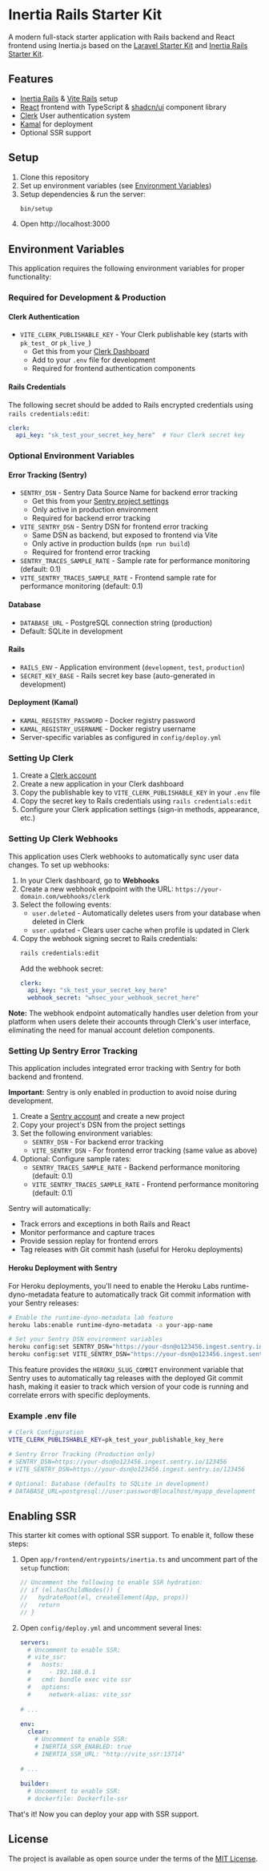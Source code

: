 # Inertia Rails Starter Kit

A modern full-stack starter application with Rails backend and React frontend using Inertia.js based on the [Laravel Starter Kit](https://github.com/laravel/react-starter-kit) and [Inertia Rails Starter Kit](https://github.com/inertia-rails/react-starter-kit).

## Features

- [Inertia Rails](https://inertia-rails.dev) & [Vite Rails](https://vite-ruby.netlify.app) setup
- [React](https://react.dev) frontend with TypeScript & [shadcn/ui](https://ui.shadcn.com) component library
- [Clerk](https://clerk.com) User authentication system
- [Kamal](https://kamal-deploy.org/) for deployment
- Optional SSR support

## Setup

1. Clone this repository
2. Set up environment variables (see [Environment Variables](#environment-variables))
3. Setup dependencies & run the server:
   ```bash
   bin/setup
   ```
4. Open http://localhost:3000

## Environment Variables

This application requires the following environment variables for proper functionality:

### Required for Development & Production

#### Clerk Authentication
- `VITE_CLERK_PUBLISHABLE_KEY` - Your Clerk publishable key (starts with `pk_test_` or `pk_live_`)
  - Get this from your [Clerk Dashboard](https://dashboard.clerk.com)
  - Add to your `.env` file for development
  - Required for frontend authentication components

#### Rails Credentials
The following secret should be added to Rails encrypted credentials using `rails credentials:edit`:
```yaml
clerk:
  api_key: "sk_test_your_secret_key_here"  # Your Clerk secret key
```

### Optional Environment Variables

#### Error Tracking (Sentry)
- `SENTRY_DSN` - Sentry Data Source Name for backend error tracking
  - Get this from your [Sentry project settings](https://sentry.io)
  - Only active in production environment
  - Required for backend error tracking
- `VITE_SENTRY_DSN` - Sentry DSN for frontend error tracking
  - Same DSN as backend, but exposed to frontend via Vite
  - Only active in production builds (`npm run build`)
  - Required for frontend error tracking
- `SENTRY_TRACES_SAMPLE_RATE` - Sample rate for performance monitoring (default: 0.1)
- `VITE_SENTRY_TRACES_SAMPLE_RATE` - Frontend sample rate for performance monitoring (default: 0.1)

#### Database
- `DATABASE_URL` - PostgreSQL connection string (production)
- Default: SQLite in development

#### Rails
- `RAILS_ENV` - Application environment (`development`, `test`, `production`)
- `SECRET_KEY_BASE` - Rails secret key base (auto-generated in development)

#### Deployment (Kamal)
- `KAMAL_REGISTRY_PASSWORD` - Docker registry password
- `KAMAL_REGISTRY_USERNAME` - Docker registry username
- Server-specific variables as configured in `config/deploy.yml`

### Setting Up Clerk

1. Create a [Clerk account](https://clerk.com)
2. Create a new application in your Clerk dashboard
3. Copy the publishable key to `VITE_CLERK_PUBLISHABLE_KEY` in your `.env` file
4. Copy the secret key to Rails credentials using `rails credentials:edit`
5. Configure your Clerk application settings (sign-in methods, appearance, etc.)

### Setting Up Clerk Webhooks

This application uses Clerk webhooks to automatically sync user data changes. To set up webhooks:

1. In your Clerk dashboard, go to **Webhooks**
2. Create a new webhook endpoint with the URL: `https://your-domain.com/webhooks/clerk`
3. Select the following events:
   - `user.deleted` - Automatically deletes users from your database when deleted in Clerk
   - `user.updated` - Clears user cache when profile is updated in Clerk
4. Copy the webhook signing secret to Rails credentials:
   ```bash
   rails credentials:edit
   ```
   Add the webhook secret:
   ```yaml
   clerk:
     api_key: "sk_test_your_secret_key_here"
     webhook_secret: "whsec_your_webhook_secret_here"
   ```

**Note:** The webhook endpoint automatically handles user deletion from your platform when users delete their accounts through Clerk's user interface, eliminating the need for manual account deletion components.

### Setting Up Sentry Error Tracking

This application includes integrated error tracking with Sentry for both backend and frontend.

**Important:** Sentry is only enabled in production to avoid noise during development.

1. Create a [Sentry account](https://sentry.io) and create a new project
2. Copy your project's DSN from the project settings
3. Set the following environment variables:
   - `SENTRY_DSN` - For backend error tracking
   - `VITE_SENTRY_DSN` - For frontend error tracking (same value as above)
4. Optional: Configure sample rates:
   - `SENTRY_TRACES_SAMPLE_RATE` - Backend performance monitoring (default: 0.1)
   - `VITE_SENTRY_TRACES_SAMPLE_RATE` - Frontend performance monitoring (default: 0.1)

Sentry will automatically:
- Track errors and exceptions in both Rails and React
- Monitor performance and capture traces
- Provide session replay for frontend errors
- Tag releases with Git commit hash (useful for Heroku deployments)

#### Heroku Deployment with Sentry

For Heroku deployments, you'll need to enable the Heroku Labs runtime-dyno-metadata feature to automatically track Git commit information with your Sentry releases:

```bash
# Enable the runtime-dyno-metadata lab feature
heroku labs:enable runtime-dyno-metadata -a your-app-name

# Set your Sentry DSN environment variables
heroku config:set SENTRY_DSN="https://your-dsn@o123456.ingest.sentry.io/123456" -a your-app-name
heroku config:set VITE_SENTRY_DSN="https://your-dsn@o123456.ingest.sentry.io/123456" -a your-app-name
```

This feature provides the `HEROKU_SLUG_COMMIT` environment variable that Sentry uses to automatically tag releases with the deployed Git commit hash, making it easier to track which version of your code is running and correlate errors with specific deployments.

### Example .env file

```bash
# Clerk Configuration
VITE_CLERK_PUBLISHABLE_KEY=pk_test_your_publishable_key_here

# Sentry Error Tracking (Production only)
# SENTRY_DSN=https://your-dsn@o123456.ingest.sentry.io/123456
# VITE_SENTRY_DSN=https://your-dsn@o123456.ingest.sentry.io/123456

# Optional: Database (defaults to SQLite in development)
# DATABASE_URL=postgresql://user:password@localhost/myapp_development
```

## Enabling SSR

This starter kit comes with optional SSR support. To enable it, follow these steps:

1. Open `app/frontend/entrypoints/inertia.ts` and uncomment part of the `setup` function:
   ```ts
   // Uncomment the following to enable SSR hydration:
   // if (el.hasChildNodes()) {
   //   hydrateRoot(el, createElement(App, props))
   //   return
   // }
   ```
2. Open `config/deploy.yml` and uncomment several lines:
   ```yml
   servers:
     # Uncomment to enable SSR:
     # vite_ssr:
     #   hosts:
     #     - 192.168.0.1
     #   cmd: bundle exec vite ssr
     #   options:
     #     network-alias: vite_ssr
      
   # ...
      
   env:
     clear:
       # Uncomment to enable SSR:
       # INERTIA_SSR_ENABLED: true
       # INERTIA_SSR_URL: "http://vite_ssr:13714"
      
   # ...
      
   builder:
     # Uncomment to enable SSR:
     # dockerfile: Dockerfile-ssr
   ```
   
That's it! Now you can deploy your app with SSR support.

## License

The project is available as open source under the terms of the [MIT License](https://opensource.org/licenses/MIT).

